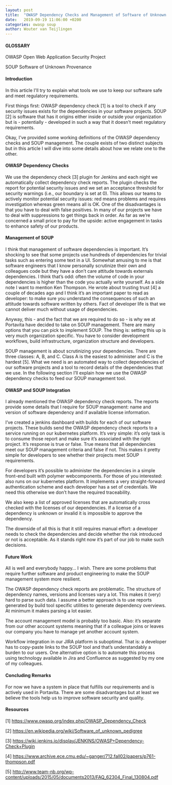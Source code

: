 ```yaml
---
layout: post
title:  "OWASP Dependency Checks and Management of Software of Unknown Provenance"
date:   2019-09-19 11:06:00 +0200
categories: owasp soup
author: Wouter van Teijlingen
---
```


#### GLOSSARY

OWASP Open Web Application Security Project

SOUP Software of Unknown Provenance

#### Introduction

In this article I'll try to explain what tools we use to keep our software safe and meet regulatory requirements.

First things first: OWASP dependency check [1] is a tool to check if any security issues exists for the dependencies in your software projects. SOUP [2] is software that has it origins either inside or outside your organization but is - potentially - developed in such a way that it doesn’t meet regulatory requirements.

Okay, I’ve provided some working definitions of the OWASP dependency checks and SOUP management. The couple exists of two distinct subjects but in this article I will dive into some details about how we relate one to the other.

#### OWASP Dependency Checks

We use the dependency check [3] plugin for Jenkins and each night we automatically collect dependency check reports. The plugin checks the report for potential security issues and we set an acceptance threshold for security warnings (i.e., our boundary is set at 0). This allows our teams to actively monitor potential security issues: red means problems and requires investigation whereas green means all is OK. One of the disadvantages is that you have to deal with false positives. In many of our projects we have to deal with suppressions to get things back in order. As far as we’re concerned a small price to pay for the upside: active engagement in tasks to enhance safety of our products.

#### Management of SOUP

I think that management of software dependencies is important. It’s shocking to see that some projects use hundreds of dependencies for trivial tasks such as entering some text in a UI. Somewhat amusing to me is that software engineers that I know personally scrutinize their own and colleagues code but they have a don’t care attitude towards externals dependencies. I think that’s odd: often the volume of code in your dependencies is higher than the code you actually write yourself. As a side note I want to mention Ken Thompson. He wrote about trusting trust [4] a couple of decades ago and I think it’s an important paper to read as developer: to make sure you understand the consequences of such an attitude towards software written by others. Fact of developer life is that we cannot deliver much without usage of dependencies.

Anyway, this - and the fact that we are required to do so - is why we at Portavita have decided to take on SOUP management. There are many options that you can pick to implement SOUP. The thing is: setting this up is very much organization specific. You have to consider development workflows, build infrastructure, organization structure and developers.

SOUP management is about scrutinizing your dependencies. There are three classes: A, B, and C. Class A is the easiest to administer and C is the hardest [5]. What we need is an automated way to collect dependencies of our software projects and a tool to record details of the dependencies that we use. In the following section I’ll explain how we use the OWASP dependency checks to feed our SOUP management tool.

#### OWASP and SOUP Integration

I already mentioned the OWASP dependency check reports. The reports provide some details that I require for SOUP management: name and version of software dependency and if available license information.

I’ve created a jenkins dashboard with builds for each of our software projects. These builds send the OWASP dependency check reports to a service running on our kubernetes platform. It’s very simple: it’s only task is to consume those report and make sure it’s associated with the right project. It’s response is true or false. True means that all dependencies meet our SOUP management criteria and false if not. This makes it pretty simple for developers to see whether their projects meet SOUP requirements.

For developers it’s possible to administer the dependencies in a simple front-end built with polymer webcomponents. For those of you interested: also runs on our kubernetes platform. It implements a very straight-forward authentication scheme and each developer has a set of credentials. We need this otherwise we don’t have the required traceability.

We also keep a list of approved licenses that are automatically cross checked with the licenses of our dependencies. If a license of a dependency is unknown or invalid it is impossible to approve the dependency.

The downside of all this is that it still requires manual effort: a developer needs to check the dependencies and decide whether the risk introduced or not is acceptable. As it stands right now it’s part of our job to make such decisions.

#### Future Work

All is well and everybody happy… I wish. There are some problems that require further software and product engineering to make the SOUP management system more resilient.

The OWASP dependency check reports are problematic. The structure of dependency names, versions and licenses vary a lot. This makes it (very) hard to parse such data. I assume a better approach is to use reports generated by build tool specific utilities to generate dependency overviews. At minimum it makes parsing a lot easier.

The account management model is probably too basic. Also: it’s separate from our other account systems meaning that if a colleague joins or leaves our company you have to manage yet another account system.

Workflow integration in our JIRA platform is suboptimal. That is: a developer has to copy-paste links to the SOUP tool and that’s understandably a burden to our users. One alternative option is to automate this process using technology available in Jira and Confluence as suggested by my one of my colleagues.

#### Concluding Remarks

For now we have a system in place that fulfills our requirements and is actively used in Portavita. There are some disadvantages but at least we believe the tools help us to improve software security and quality.

#### Resources

[1] https://www.owasp.org/index.php/OWASP_Dependency_Check

[2] https://en.wikipedia.org/wiki/Software_of_unknown_pedigree

[3] https://wiki.jenkins.io/display/JENKINS/OWASP+Dependency-Check+Plugin

[4] https://www.archive.ece.cmu.edu/~ganger/712.fall02/papers/p761-thompson.pdf

[5] http://www.team-nb.org/wp-content/uploads/2015/05/documents2013/FAQ_62304_Final_130804.pdf
